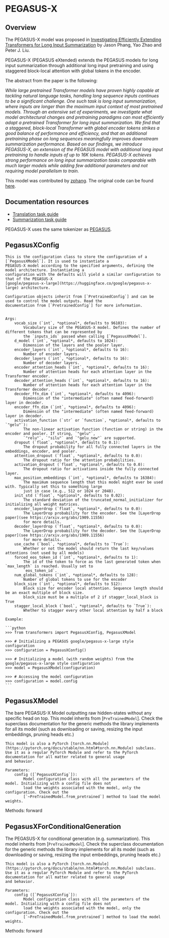 <!--Copyright 2022 The HuggingFace Team. All rights reserved.

Licensed under the Apache License, Version 2.0 (the "License"); you may not use this file except in compliance with
the License. You may obtain a copy of the License at

http://www.apache.org/licenses/LICENSE-2.0

Unless required by applicable law or agreed to in writing, software distributed under the License is distributed on
an "AS IS" BASIS, WITHOUT WARRANTIES OR CONDITIONS OF ANY KIND, either express or implied. See the License for the
specific language governing permissions and limitations under the License.

⚠️ Note that this file is in Markdown but contain specific syntax for our doc-builder (similar to MDX) that may not be
rendered properly in your Markdown viewer.

-->

# PEGASUS-X

## Overview

The PEGASUS-X model was proposed in [Investigating Efficiently Extending Transformers for Long Input Summarization](https://arxiv.org/abs/2208.04347)  by Jason Phang, Yao Zhao and Peter J. Liu.

PEGASUS-X (PEGASUS eXtended) extends the PEGASUS models for long input summarization through additional long input pretraining and using staggered block-local attention with global tokens in the encoder.

The abstract from the paper is the following:

*While large pretrained Transformer models have proven highly capable at tackling natural language tasks, handling long sequence inputs continues to be a significant challenge. One such task is long input summarization, where inputs are longer than the maximum input context of most pretrained models. Through an extensive set of experiments, we investigate what model architectural changes and pretraining paradigms can most efficiently adapt a pretrained Transformer for long input summarization. We find that a staggered, block-local Transformer with global encoder tokens strikes a good balance of performance and efficiency, and that an additional pretraining phase on long sequences meaningfully improves downstream summarization performance. Based on our findings, we introduce PEGASUS-X, an extension of the PEGASUS model with additional long input pretraining to handle inputs of up to 16K tokens. PEGASUS-X achieves strong performance on long input summarization tasks comparable with much larger models while adding few additional parameters and not requiring model parallelism to train.*

This model was contributed by [zphang](https://huggingface.co/zphang). The original code can be found [here](https://github.com/google-research/pegasus).

## Documentation resources

- [Translation task guide](../tasks/translation)
- [Summarization task guide](../tasks/summarization)

<Tip>

PEGASUS-X uses the same tokenizer as [PEGASUS](pegasus).

</Tip>

## PegasusXConfig


    This is the configuration class to store the configuration of a [`PegasusXModel`]. It is used to instantiate a
    PEGASUS-X model according to the specified arguments, defining the model architecture. Instantiating a
    configuration with the defaults will yield a similar configuration to that of the PEGASUS-X
    [google/pegasus-x-large](https://huggingface.co/google/pegasus-x-large) architecture.

    Configuration objects inherit from [`PretrainedConfig`] and can be used to control the model outputs. Read the
    documentation from [`PretrainedConfig`] for more information.


    Args:
        vocab_size (`int`, *optional*, defaults to 96103):
            Vocabulary size of the PEGASUS-X model. Defines the number of different tokens that can be represented by
            the `inputs_ids` passed when calling [`PegasusXModel`].
        d_model (`int`, *optional*, defaults to 1024):
            Dimension of the layers and the pooler layer.
        encoder_layers (`int`, *optional*, defaults to 16):
            Number of encoder layers.
        decoder_layers (`int`, *optional*, defaults to 16):
            Number of decoder layers.
        encoder_attention_heads (`int`, *optional*, defaults to 16):
            Number of attention heads for each attention layer in the Transformer encoder.
        decoder_attention_heads (`int`, *optional*, defaults to 16):
            Number of attention heads for each attention layer in the Transformer decoder.
        decoder_ffn_dim (`int`, *optional*, defaults to 4096):
            Dimension of the "intermediate" (often named feed-forward) layer in decoder.
        encoder_ffn_dim (`int`, *optional*, defaults to 4096):
            Dimension of the "intermediate" (often named feed-forward) layer in decoder.
        activation_function (`str` or `function`, *optional*, defaults to `"gelu"`):
            The non-linear activation function (function or string) in the encoder and pooler. If string, `"gelu"`,
            `"relu"`, `"silu"` and `"gelu_new"` are supported.
        dropout (`float`, *optional*, defaults to 0.1):
            The dropout probability for all fully connected layers in the embeddings, encoder, and pooler.
        attention_dropout (`float`, *optional*, defaults to 0.0):
            The dropout ratio for the attention probabilities.
        activation_dropout (`float`, *optional*, defaults to 0.0):
            The dropout ratio for activations inside the fully connected layer.
        max_position_embeddings (`int`, *optional*, defaults to 16384):
            The maximum sequence length that this model might ever be used with. Typically set this to something large
            just in case (e.g., 512 or 1024 or 2048).
        init_std (`float`, *optional*, defaults to 0.02):
            The standard deviation of the truncated_normal_initializer for initializing all weight matrices.
        encoder_layerdrop (`float`, *optional*, defaults to 0.0):
            The LayerDrop probability for the encoder. See the [LayerDrop paper](see https://arxiv.org/abs/1909.11556)
            for more details.
        decoder_layerdrop (`float`, *optional*, defaults to 0.0):
            The LayerDrop probability for the decoder. See the [LayerDrop paper](see https://arxiv.org/abs/1909.11556)
            for more details.
        use_cache (`bool`, *optional*, defaults to `True`):
            Whether or not the model should return the last key/values attentions (not used by all models)
        forced_eos_token_id (`int`, *optional*, defaults to 1):
            The id of the token to force as the last generated token when `max_length` is reached. Usually set to
            `eos_token_id`.
        num_global_tokens (`int`, *optional*, defaults to 128):
            Number of global tokens to use for the encoder
        block_size (`int`, *optional*, defaults to 512):
            Block size for encoder local attention. Sequence length should be an exact multiple of block size.
            block_size must be a multiple of 2 if stagger_local_block is True
        stagger_local_block (`bool`, *optional*, defaults to `True`):
            Whether to stagger every other local attention by half a block

    Example:

    ```python
    >>> from transformers import PegasusXConfig, PegasusXModel

    >>> # Initializing a PEGASUS google/pegasus-x-large style configuration
    >>> configuration = PegasusXConfig()

    >>> # Initializing a model (with random weights) from the google/pegasus-x-large style configuration
    >>> model = PegasusXModel(configuration)

    >>> # Accessing the model configuration
    >>> configuration = model.config
    ```

## PegasusXModel

The bare PEGASUS-X Model outputting raw hidden-states without any specific head on top.
    This model inherits from [`PreTrainedModel`]. Check the superclass documentation for the generic methods the
    library implements for all its model (such as downloading or saving, resizing the input embeddings, pruning heads
    etc.)

    This model is also a PyTorch [torch.nn.Module](https://pytorch.org/docs/stable/nn.html#torch.nn.Module) subclass.
    Use it as a regular PyTorch Module and refer to the PyTorch documentation for all matter related to general usage
    and behavior.

    Parameters:
        config ([`PegasusXConfig`]):
            Model configuration class with all the parameters of the model. Initializing with a config file does not
            load the weights associated with the model, only the configuration. Check out the
            [`~PreTrainedModel.from_pretrained`] method to load the model weights.


Methods: forward

## PegasusXForConditionalGeneration

The PEGASUS-X for conditional generation (e.g. summarization).
    This model inherits from [`PreTrainedModel`]. Check the superclass documentation for the generic methods the
    library implements for all its model (such as downloading or saving, resizing the input embeddings, pruning heads
    etc.)

    This model is also a PyTorch [torch.nn.Module](https://pytorch.org/docs/stable/nn.html#torch.nn.Module) subclass.
    Use it as a regular PyTorch Module and refer to the PyTorch documentation for all matter related to general usage
    and behavior.

    Parameters:
        config ([`PegasusXConfig`]):
            Model configuration class with all the parameters of the model. Initializing with a config file does not
            load the weights associated with the model, only the configuration. Check out the
            [`~PreTrainedModel.from_pretrained`] method to load the model weights.


Methods: forward
